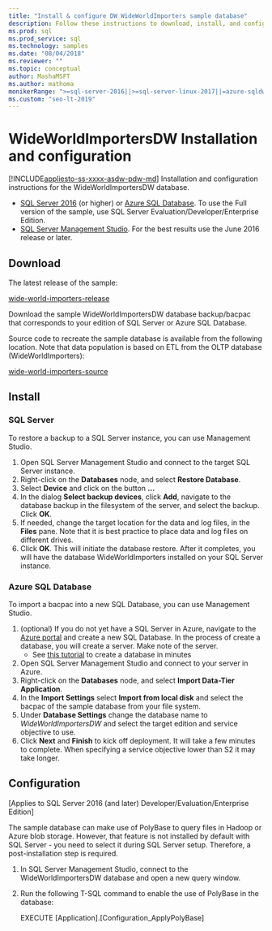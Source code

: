 ```yaml
---
title: "Install & configure DW WideWorldImporters sample database"
description: Follow these instructions to download, install, and configure the WideWorldImportersDW sample database with SQL Server Management Studio.
ms.prod: sql
ms.prod_service: sql
ms.technology: samples
ms.date: "08/04/2018"
ms.reviewer: ""
ms.topic: conceptual
author: MashaMSFT
ms.author: mathoma
monikerRange: ">=sql-server-2016||>=sql-server-linux-2017||=azure-sqldw-latest||>=aps-pdw-2016||=sqlallproducts-allversions||=azuresqldb-mi-current"
ms.custom: "seo-lt-2019"
---
```

# WideWorldImportersDW Installation and configuration
[!INCLUDE[appliesto-ss-xxxx-asdw-pdw-md](../includes/appliesto-ss-xxxx-asdw-pdw-md.md)]
Installation and configuration instructions for the WideWorldImportersDW database.

- [SQL Server 2016](https://www.microsoft.com/evalcenter/evaluate-sql-server-2016) (or higher) or [Azure SQL Database](https://azure.microsoft.com/services/sql-database/). To use the Full version of the sample, use SQL Server Evaluation/Developer/Enterprise Edition.
- [SQL Server Management Studio](../ssms/download-sql-server-management-studio-ssms.md). For the best results use the June 2016 release or later.

## Download

The latest release of the sample:

[wide-world-importers-release](https://go.microsoft.com/fwlink/?LinkID=800630)

Download the sample WideWorldImportersDW database backup/bacpac that corresponds to your edition of SQL Server or Azure SQL Database.

Source code to recreate the sample database is available from the following location. Note that data population is based on ETL from the OLTP database (WideWorldImporters):

[wide-world-importers-source](https://github.com/Microsoft/sql-server-samples/tree/master/samples/databases/wide-world-importers/wwi-dw-database-scripts)

## Install


### SQL Server

To restore a backup to a SQL Server instance, you can use Management Studio.

1. Open SQL Server Management Studio and connect to the target SQL Server instance.
2. Right-click on the **Databases** node, and select **Restore Database**.
3. Select **Device** and click on the button **...**
4. In the dialog **Select backup devices**, click **Add**, navigate to the database backup in the filesystem of the server, and select the backup. Click **OK**.
5. If needed, change the target location for the data and log files, in the **Files** pane. Note that it is best practice to place data and log files on different drives.
6. Click **OK**. This will initiate the database restore. After it completes, you will have the database WideWorldImporters installed on your SQL Server instance.

### Azure SQL Database

To import a bacpac into a new SQL Database, you can use Management Studio.

1. (optional) If you do not yet have a SQL Server in Azure, navigate to the [Azure portal](https://portal.azure.com/) and create a new SQL Database. In the process of create a database, you will create a server. Make note of the server.
   - See [this tutorial](https://azure.microsoft.com/documentation/articles/sql-database-get-started/) to create a database in minutes
2. Open SQL Server Management Studio and connect to your server in Azure.
3. Right-click on the **Databases** node, and select **Import Data-Tier Application**.
4. In the **Import Settings** select **Import from local disk** and select the bacpac of the sample database from your file system.
5. Under **Database Settings** change the database name to *WideWorldImportersDW* and select the target edition and service objective to use.
6. Click **Next** and **Finish** to kick off deployment. It will take a few minutes to complete. When specifying a service objective lower than S2 it may take longer.

## Configuration

[Applies to SQL Server 2016 (and later) Developer/Evaluation/Enterprise Edition]

The sample database can make use of PolyBase to query files in Hadoop or Azure blob storage. However, that feature is not installed by default with SQL Server - you need to select it during SQL Server setup. Therefore, a post-installation step is required.

1. In SQL Server Management Studio, connect to the WideWorldImportersDW database and open a new query window.
2. Run the following T-SQL command to enable the use of PolyBase in the database:

   EXECUTE [Application].[Configuration_ApplyPolyBase]
